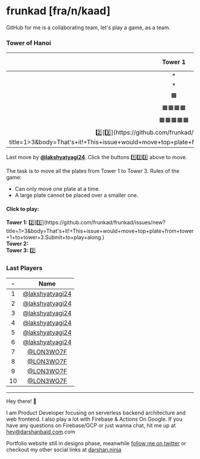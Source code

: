 # frunkad [fra/n/kaad] 
GitHub for me is a collaborating team, let's play a game, as a team.
### Tower of Hanoi
| Tower 1️ | Tower 2️ | Tower 3️ |  
| :-: | :-: | :-: |
|*|*|*|
|*|*|*|
|🟧|*|*|
|🟧🟧🟧🟧|*|*|
|🟧🟧🟧🟧🟧|🟧🟧🟧|🟧🟧|
|[2️⃣](https://github.com/frunkad/frunkad/issues/new?title=1>2&body=That's+it!+This+issue+would+move+top+plate+from+tower+1+to+tower+2.Submit+to+play+along.)[3️⃣](https://github.com/frunkad/frunkad/issues/new?title=1>3&body=That's+it!+This+issue+would+move+top+plate+from+tower+1+to+tower+3.Submit+to+play+along.)||[2️⃣](https://github.com/frunkad/frunkad/issues/new?title=3>2&body=That's+it!+This+issue+would+move+top+plate+from+tower+3+to+tower+2.Submit+to+play+along.)|


Last move by **[@lakshyatyagi24](https://github.com/lakshyatyagi24)**. Click the buttons 1️⃣2️⃣3️⃣ above to move.

 The task is to move all the plates from Tower 1 to Tower 3. Rules of the game:

- Can only move one plate at a time.  
- A large plate cannot be placed over a smaller one.  



#### Click to play:  

**Tower 1:** [2️⃣](https://github.com/frunkad/frunkad/issues/new?title=1>2&body=That's+it!+This+issue+would+move+top+plate+from+tower+1+to+tower+2.Submit+to+play+along.)[3️⃣](https://github.com/frunkad/frunkad/issues/new?title=1>3&body=That's+it!+This+issue+would+move+top+plate+from+tower+1+to+tower+3.Submit+to+play+along.)  
**Tower 2:**   
**Tower 3:** [2️⃣](https://github.com/frunkad/frunkad/issues/new?title=3>2&body=That's+it!+This+issue+would+move+top+plate+from+tower+3+to+tower+2.Submit+to+play+along.)  

### Last Players

|-|Name|
|:-:|:-:|
|1|[@lakshyatyagi24](https://github.com/lakshyatyagi24)|
|2|[@lakshyatyagi24](https://github.com/lakshyatyagi24)|
|3|[@lakshyatyagi24](https://github.com/lakshyatyagi24)|
|4|[@lakshyatyagi24](https://github.com/lakshyatyagi24)|
|5|[@lakshyatyagi24](https://github.com/lakshyatyagi24)|
|6|[@lakshyatyagi24](https://github.com/lakshyatyagi24)|
|7|[@LON3WO7F](https://github.com/LON3WO7F)|
|8|[@LON3WO7F](https://github.com/LON3WO7F)|
|9|[@LON3WO7F](https://github.com/LON3WO7F)|
|10|[@LON3WO7F](https://github.com/LON3WO7F)|


***

Hey there! :wave:

I am Product Developer focusing on serverless backend architecture and web frontend. I also play a lot with Firebase & Actions On Google. 
If you have any questions on Firebase/GCP or just wanna chat, hit me up at [hey@darshanbaid.com](mailto:hey@darshanbaid.com).com

Portfolio website still in designs phase, meanwhile [follow me on twitter](https://twitter.com/frunkad) or checkout my other social links at [darshan.ninja](https://darshan.ninja)

